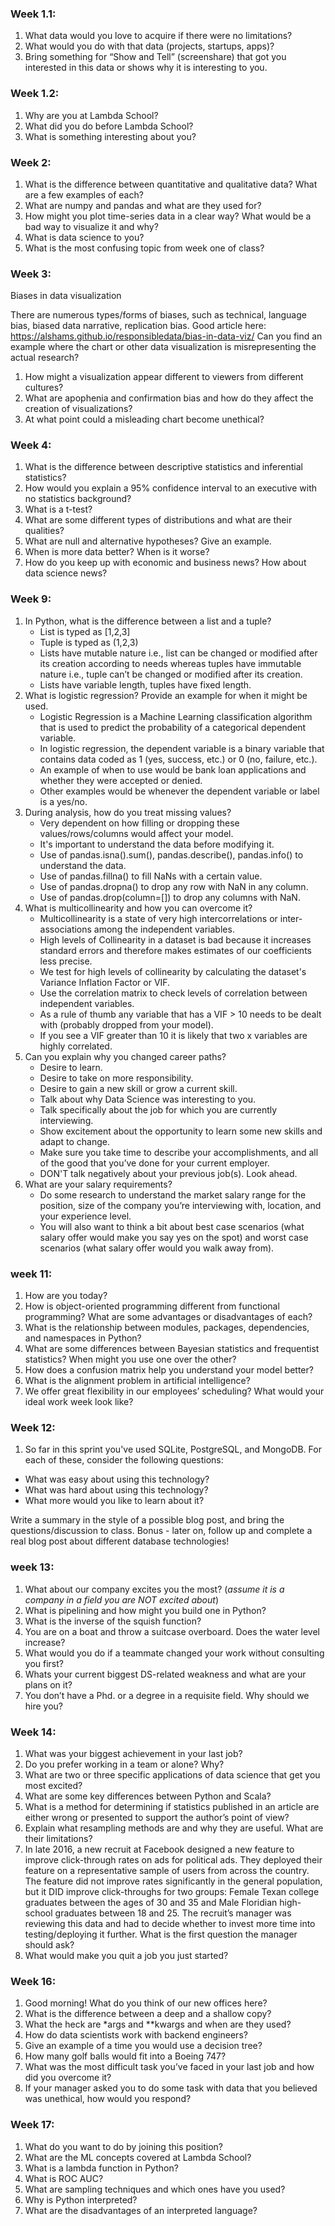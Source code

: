 ### Week 1.1: 

1. What data would you love to acquire if there were no limitations?
2. What would you do with that data (projects, startups, apps)?
3. Bring something for “Show and Tell” (screenshare) that got you interested in this data or shows why it is interesting to you.

### Week 1.2:

1. Why are you at Lambda School?
2. What did you do before Lambda School?
3. What is something interesting about you?

### Week 2:

1. What is the difference between quantitative and qualitative data? What are a few examples of each?
2. What are numpy and pandas and what are they used for?
3. How might you plot time-series data in a clear way? What would be a bad way to visualize it and why?
4. What is data science to you?
5. What is the most confusing topic from week one of class?

### Week 3:
Biases in data visualization

There are numerous types/forms of biases, such as technical, language bias, biased data narrative, replication bias. Good article here: https://alshams.github.io/responsibledata/bias-in-data-viz/
Can you find an example where the chart or other data visualization is misrepresenting the actual research? 
1. How might a visualization appear different to viewers from different cultures?
2. What are apophenia and confirmation bias and how do they affect the creation of visualizations?
3. At what point could a misleading chart become unethical?

### Week 4:
1. What is the difference between descriptive statistics
  and inferential statistics?
2. How would you explain a 95% confidence interval
  to an executive with no statistics background?
3. What is a t-test?
4. What are some different types of distributions
  and what are their qualities?
5. What are null and alternative hypotheses?
  Give an example.
6. When is more data better? When is it worse?
7. How do you keep up with economic and
  business news? How about data science news?
  
### Week 9:
1. In Python, what is the difference between a list and a tuple?
   - List is typed as [1,2,3]
   - Tuple is typed as (1,2,3)
   - Lists have mutable nature i.e., list can be changed or modified after its creation according to needs whereas
     tuples have immutable nature i.e., tuple can’t be changed or modified after its creation.
   - Lists have variable length, tuples have fixed length.
2. What is logistic regression? Provide an example for when it might be used.
   - Logistic Regression is a Machine Learning classification algorithm that is used to predict the probability of
     a categorical dependent variable. 
   - In logistic regression, the dependent variable is a binary variable that contains data coded as 1 
     (yes, success, etc.) or 0 (no, failure, etc.).
   - An example of when to use would be bank loan applications and whether they were accepted or denied.
   - Other examples would be whenever the dependent variable or label is a yes/no.
3. During analysis, how do you treat missing values?
   - Very dependent on how filling or dropping these values/rows/columns would affect your model.
   - It's important to understand the data before modifying it.
   - Use of pandas.isna().sum(), pandas.describe(), pandas.info() to understand the data.
   - Use of pandas.fillna() to fill NaNs with a certain value.
   - Use of pandas.dropna() to drop any row with NaN in any column.
   - Use of pandas.drop(column=[]) to drop any columns with NaN.
4. What is multicollinearity and how you can overcome it?
   - Multicollinearity is a state of very high intercorrelations or inter-associations among the independent variables.
   - High levels of Collinearity in a dataset is bad because it increases standard errors and therefore makes estimates
     of our coefficients less precise.
   - We test for high levels of collinearity by calculating the dataset's Variance Inflation Factor or VIF.
   - Use the correlation matrix to check levels of correlation between independent variables.
   - As a rule of thumb any variable that has a VIF > 10 needs to be dealt with (probably dropped from your model). 
   - If you see a VIF greater than 10 it is likely that two x variables are highly correlated.
5. Can you explain why you changed career paths?
   - Desire to learn.
   - Desire to take on more responsibility.
   - Desire to gain a new skill or grow a current skill.
   - Talk about why Data Science was interesting to you.
   - Talk specifically about the job for which you are currently interviewing.
   - Show excitement about the opportunity to learn some new skills and adapt to change.
   - Make sure you take time to describe your accomplishments, and all of the good that you’ve done for
     your current employer.
   - DON'T talk negatively about your previous job(s). Look ahead.
6. What are your salary requirements?
   - Do some research to understand the market salary range for the position, size of the company you’re
     interviewing with, location, and your experience level.
   - You will also want to think a bit about best case scenarios (what salary offer would make you say yes
     on the spot) and worst case scenarios (what salary offer would you walk away from).
  
### week 11:
1. How are you today?
2. How is object-oriented programming different from functional programming? What are some advantages or disadvantages of each?
3. What is the relationship between modules, packages, dependencies, and namespaces in Python?
4.  What are some differences between Bayesian statistics and frequentist statistics? When might you use one over the other?
5.  How does a confusion matrix help you understand your model better?
6.  What is the alignment problem in artificial intelligence?
7.  We offer great flexibility in our employees’ scheduling? What would your ideal work week look like?

### Week 12:
1. So far in this sprint you've used SQLite, PostgreSQL, and MongoDB. For each of these, consider the following questions:

- What was easy about using this technology?
- What was hard about using this technology?
- What more would you like to learn about it?

Write a summary in the style of a possible blog post, and bring the
questions/discussion to class. Bonus - later on, follow up and complete a real
blog post about different database technologies!

### week 13:

1. What about our company excites you the most? (_assume it is a company in a field you are *NOT* excited about_)
2. What is pipelining and how might you build one in Python?
3. What is the inverse of the squish function?
4. You are on a boat and throw a suitcase overboard. Does the water level increase?
5. What would you do if a teammate changed your work without consulting you first?
6. Whats your current biggest DS-related weakness and what are your plans on it?
7. You don’t have a Phd. or a degree in a requisite field.  Why should we hire you?

### Week 14:

1. What was your biggest achievement in your last job?
2. Do you prefer working in a team or alone? Why?
3. What are two or three specific applications of data science that get you most excited?
4. What are some key differences between Python and Scala?
5. What is a method for determining if statistics published in an article are either wrong or presented to support the author’s point of view?
6. Explain what resampling methods are and why they are useful. What are their limitations?
7. In late 2016, a new recruit at Facebook designed a new feature to improve click-through rates on ads for political ads. They deployed their feature on a representative sample of users from across the country. The feature did not improve rates significantly in the general population, but it DID improve click-throughs for two groups: Female Texan college graduates between the ages of 30 and 35 and Male Floridian high-school graduates between 18 and 25.  The recruit’s manager was reviewing this data and had to decide whether to invest more time into testing/deploying it further.  What is the first question the manager should ask?
8. What would make you quit a job you just started?

### Week 16:

1. Good morning! What do you think of our new offices here?
2. What is the difference between a deep and a shallow copy?
3. What the heck are *args and **kwargs and when are they used?
4. How do data scientists work with backend engineers?
5. Give an example of a time you would use a decision tree?
6. How many golf balls would fit into a Boeing 747?
7. What was the most difficult task you’ve faced in your last job and how did you overcome it?
8. If your manager asked you to do some task with data that you believed was unethical, how would you respond?

### Week 17:
1. What do you want to do by joining this position?
2. What are the ML concepts covered at Lambda School?
3. What is a lambda function in Python?
4. What is ROC AUC?
5. What are sampling techniques and which ones have you used?
6. Why is Python interpreted?
7. What are the disadvantages of an interpreted language?
